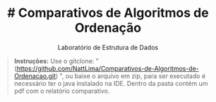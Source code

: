 <h1 align="center"># Comparativos de Algoritmos de Ordenação</h1>
<p align="center">Laboratório de Estrutura de Dados</p>

> **Instruções:** Use o gitclone: "(https://github.com/NattLima/Comparativos-de-Algoritmos-de-Ordenacao.git) ", ou baixe o arquivo em zip, para ser executado é necessário ter o java instalado na IDE. Dentro da pasta contém um pdf com o relatório comparativo. 
